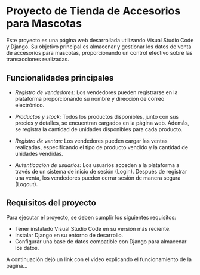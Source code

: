 # Proyecto de Tienda de Accesorios para Mascotas

Este proyecto es una página web desarrollada utilizando Visual Studio Code y Django. Su objetivo principal es almacenar y gestionar los datos de venta de accesorios para mascotas, proporcionando un control efectivo sobre las transacciones realizadas.

## Funcionalidades principales

- *Registro de vendedores:* Los vendedores pueden registrarse en la plataforma proporcionando su nombre y dirección de correo electrónico.

- *Productos y stock:* Todos los productos disponibles, junto con sus precios y detalles, se encuentran cargados en la página web. Además, se registra la cantidad de unidades disponibles para cada producto.

- *Registro de ventas:* Los vendedores pueden cargar las ventas realizadas, especificando el tipo de producto vendido y la cantidad de unidades vendidas.

- *Autenticación de usuarios:* Los usuarios acceden a la plataforma a través de un sistema de inicio de sesión (Login). Después de registrar una venta, los vendedores pueden cerrar sesión de manera segura (Logout).

## Requisitos del proyecto

Para ejecutar el proyecto, se deben cumplir los siguientes requisitos:

- Tener instalado Visual Studio Code en su versión más reciente.
- Instalar Django en su entorno de desarrollo.
- Configurar una base de datos compatible con Django para almacenar los datos.

A continuación dejó un link con el video explicando el funcionamiento de la página…